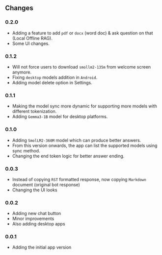 ## Changes

### 0.2.0
- Adding a feature to add `pdf` or `docx` (word doc) & ask question on that (Local Offline RAG).
- Some UI changes.

### 0.1.2
- Will not force users to download `smollm2-135m` from welcome screen anymore.
- Fixing `desktop` models addition in `Android`.
- Adding model delete option in Settings.

### 0.1.1
- Making the model sync more dynamic for supporting more models with different tokenization.
- Adding `Gemma3-1B` model for desktop platforms.

### 0.1.0
- Adding `SmolLM2-360M` model which can produce better answers.
- From this version onwards, the app can list the supported models using sync method.
- Changing the end token logic for better answer ending.

### 0.0.3
- Instead of copying `RST` formatted response, now copying `Markdown` document (original bot response)
- Changing the UI looks

### 0.0.2
- Adding new chat button
- Minor improvements
- Also adding desktop apps

### 0.0.1
- Adding the initial app version
